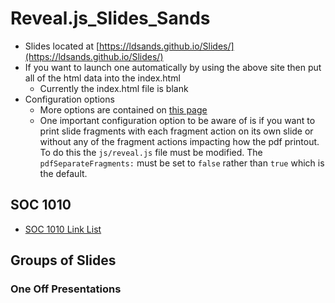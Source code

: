# Reveal.js_Slides_Sands

<!-- link to this slide [here](https://github.com/ldsands/Slides/blob/master/SlideLinks.md) -->

- Slides located at [https://ldsands.github.io/Slides/](https://ldsands.github.io/Slides/)
- If you want to launch one automatically by using the above site then put all of the html data into the index.html
    - Currently the index.html file is blank
- Configuration options
    - More options are contained on [this page](https://github.com/hakimel/reveal.js)
    - One important configuration option to be aware of is if you want to print slide fragments with each fragment action on its own slide or without any of the fragment actions impacting how the pdf printout. To do this the `js/reveal.js` file must be modified. The `pdfSeparateFragments:` must be set to `false` rather than `true` which is the default.

## SOC 1010

- [SOC 1010 Link List](https://github.com/ldsands/Slides/blob/master/SOC1010.md)

## Groups of Slides

### One Off Presentations

<!-- 
- 2016 [SOC 5160 Research Presentation](https://ldsands.github.io/Slides/MainSlides/OneOffPresentations/2016_12_Levi_Sands_5160_Res_Pres.html) - [If using locally](Slides/MainSlides/OneOffPresentations/2016_12_Levi_Sands_5160_Res_Pres.html) - [pdf Version link](https://ldsands.github.io/Slides/MainSlides/OneOffPresentations/2016_12_Levi_Sands_5160_Res_Pres.html?print-pdf)
- 2019 [Thesis Defense](https://ldsands.github.io/Slides/MainSlides/OneOffPresentations/Levi_Sands_Thesis_Presentation.html) - [If using locally](Slides/MainSlides/OneOffPresentations/Levi_Sands_Thesis_Presentation.html) - [pdf Version link](https://ldsands.github.io/Slides/MainSlides/OneOffPresentations/Levi_Sands_Thesis_Presentation.html?print-pdf)
- 2020 [EPLS 6209 Research Presentation](https://ldsands.github.io/Slides/MainSlides/OneOffPresentations/2020_05_Levi_Sands_EPLS_6209_Presentation.html) - [If using locally](Slides/MainSlides/OneOffPresentations/2020_05_Levi_Sands_EPLS_6209_Presentation.html) - [pdf Version link](https://ldsands.github.io/Slides/MainSlides/OneOffPresentations/2020_05_Levi_Sands_EPLS_6209_Presentation.html?print-pdf)
- 2020 [Getting Started with Reference Management Using Zotero](https://ldsands.github.io/Slides/MainSlides/OneOffPresentations/2020_09_Levi_Sands_Ref_Man_Zotero.html) - [If using locally](Slides/MainSlides/OneOffPresentations/2020_09_Levi_Sands_Ref_Man_Zotero.html) - [pdf Version link](https://ldsands.github.io/Slides/MainSlides/OneOffPresentations/2020_09_Levi_Sands_Ref_Man_Zotero.html?print-pdf)
- 2021 [Getting Started with Reference Management Using Zotero](https://ldsands.github.io/Slides/MainSlides/OneOffPresentations/2021_10_01_Levi_Sands_Ref_Man_Zotero.html) - [If using locally](Slides/MainSlides/OneOffPresentations/2021_10_01_Levi_Sands_Ref_Man_Zotero.html) - [pdf Version link](https://ldsands.github.io/Slides/MainSlides/OneOffPresentations/2021_10_01_Levi_Sands_Ref_Man_Zotero.html?print-pdf)
- 2022 [Getting Started with Reference Management Using Zotero](https://ldsands.github.io/Slides/MainSlides/OneOffPresentations/2022_09_29_Levi_Sands_Ref_Man_Zotero.html) - [If using locally](Slides/MainSlides/OneOffPresentations/2022_09_29_Levi_Sands_Ref_Man_Zotero.html) - [pdf Version link](https://ldsands.github.io/Slides/MainSlides/OneOffPresentations/2022_09_29_Levi_Sands_Ref_Man_Zotero.html?print-pdf)
- 2023 [CRIM4440Sp2023 - Hagan Discussion](https://ldsands.github.io/Slides/MainSlides/OneOffPresentations/2023_02_23_Levi_Sands_White_Collar_Crime_Hagan_Discussion.html) - [If using locally](Slides/MainSlides/OneOffPresentations/2023_02_23_Levi_Sands_White_Collar_Crime_Hagan_Discussion.html) - [pdf Version link](https://ldsands.github.io/Slides/MainSlides/OneOffPresentations/2023_02_23_Levi_Sands_White_Collar_Crime_Hagan_Discussion.html?print-pdf)
 -->

<!-- 
### SOC 6550 Environment and Society

- 2020 [Week 05 Lim and Tsutsui 2012](https://ldsands.github.io/Slides/MainSlides/2020_01_SOC_6550_Environment_and_Society/WWeek_05_Lim_and_Tsutsui_2012_Levi_Sands.html) - [If using locally](Slides/MainSlides/2020_01_SOC_6550_Environment_and_Society/WWeek_05_Lim_and_Tsutsui_2012_Levi_Sands.html) - [pdf Version link](https://ldsands.github.io/Slides/MainSlides/2020_01_SOC_6550_Environment_and_Society/WWeek_05_Lim_and_Tsutsui_2012_Levi_Sands.html?print-pdf)
- 2020 [Week 07 Vasi et al. 2015](https://ldsands.github.io/Slides/MainSlides/2020_01_SOC_6550_Environment_and_Society/Week_07_Vasi_et_al_2015_Levi_Sands.html) - [If using locally](Slides/MainSlides/2020_01_SOC_6550_Environment_and_Society/Week_07_Vasi_et_al_2015_Levi_Sands.html) - [pdf Version link](https://ldsands.github.io/Slides/MainSlides/2020_01_SOC_6550_Environment_and_Society/Week_07_Vasi_et_al_2015_Levi_Sands.html?print-pdf)
- 2020 [Week 11 Lee and Loundsbury 2015](https://ldsands.github.io/Slides/MainSlides/2020_01_SOC_6550_Environment_and_Society/Week_11_Lee_and_Lounsbury_2015_Levi_Sands.html) - [If using locally](Slides/MainSlides/2020_01_SOC_6550_Environment_and_Society/Week_11_Lee_and_Lounsbury_2015_Levi_Sands.html) - [pdf Version link](https://ldsands.github.io/Slides/MainSlides/2020_01_SOC_6550_Environment_and_Society/Week_11_Lee_and_Lounsbury_2015_Levi_Sands.html?print-pdf)
- 2020 [Week 11 Etzion and Ferraro 2010](https://ldsands.github.io/Slides/MainSlides/2020_01_SOC_6550_Environment_and_Society/Week_11_Etzion_and_Ferraro_2010_Levi_Sands.html) - [If using locally](Slides/MainSlides/2020_01_SOC_6550_Environment_and_Society/Week_11_Etzion_and_Ferraro_2010_Levi_Sands.html) - [pdf Version link](https://ldsands.github.io/Slides/MainSlides/2020_01_SOC_6550_Environment_and_Society/Week_11_Etzion_and_Ferraro_2010_Levi_Sands.html?print-pdf)
-->

<!--
### Poli Soc Comp Topics

#### 01 Theories of Power and the State

- [Theories of Power and the State](https://ldsands.github.io/Slides/MainSlides/poli_soc_comp_topics/01_theories_of_power_and_the_state.html) - [If using locally](Slides//MainSlides/poli_soc_comp_topics/01_theories_of_power_and_the_state.html) - [pdf Version link](https://ldsands.github.io/Slides//MainSlides/poli_soc_comp_topics/01_theories_of_power_and_the_state.html?print-pdf)

#### 02 Political Culture

- [Political Culture](https://ldsands.github.io/Slides/MainSlides/poli_soc_comp_topics/02_political_culture.html) - [If using locally](Slides//MainSlides/poli_soc_comp_topics/02_political_culture.html) - [pdf Version link](https://ldsands.github.io/Slides//MainSlides/poli_soc_comp_topics/02_political_culture.html?print-pdf)

#### 03 Political Economy

- [Political Economy](https://ldsands.github.io/Slides/MainSlides/poli_soc_comp_topics/03_political_economy.html) - [If using locally](Slides//MainSlides/poli_soc_comp_topics/03_political_economy.html) - [pdf Version link](https://ldsands.github.io/Slides//MainSlides/poli_soc_comp_topics/03_political_economy.html?print-pdf)

#### 04 Social Relations (Race, Immigration, Family, etc.) and Policymaking

- [Social Relations (Race, Immigration, Family, etc.) and Policymaking](https://ldsands.github.io/Slides/MainSlides/poli_soc_comp_topics/04_social_relations_race_immigration_family_etc_and_policymaking.html) - [If using locally](Slides//MainSlides/poli_soc_comp_topics/04_social_relations_race_immigration_family_etc_and_policymaking.html) - [pdf Version link](https://ldsands.github.io/Slides//MainSlides/poli_soc_comp_topics/04_social_relations_race_immigration_family_etc_and_policymaking.html?print-pdf)

#### 05 Political Participation and Voting

- [Political Participation and Voting](https://ldsands.github.io/Slides/MainSlides/poli_soc_comp_topics/05_political_participation_and_voting.html) - [If using locally](Slides//MainSlides/poli_soc_comp_topics/05_political_participation_and_voting.html) - [pdf Version link](https://ldsands.github.io/Slides//MainSlides/poli_soc_comp_topics/05_political_participation_and_voting.html?print-pdf)

#### 06 Violence and Terrorism

- [Violence and Terrorism](https://ldsands.github.io/Slides/MainSlides/poli_soc_comp_topics/06_violence_and_terrorism.html) - [If using locally](Slides//MainSlides/poli_soc_comp_topics/06_violence_and_terrorism.html) - [pdf Version link](https://ldsands.github.io/Slides//MainSlides/poli_soc_comp_topics/06_violence_and_terrorism.html?print-pdf)

#### 07 Localism, Globalization, and International Governance

- [Localism, Globalization, and International Governance](https://ldsands.github.io/Slides/MainSlides/poli_soc_comp_topics/07_localism_globalization_and_international_governance.html) - [If using locally](Slides//MainSlides/poli_soc_comp_topics/07_localism_globalization_and_international_governance.html) - [pdf Version link](https://ldsands.github.io/Slides//MainSlides/poli_soc_comp_topics/07_localism_globalization_and_international_governance.html?print-pdf)

#### 08 Social Movements and Collective Behavior

- [Social Movements and Collective Behavior](https://ldsands.github.io/Slides/MainSlides/poli_soc_comp_topics/08_social_movements_and_collective_behavior.html) - [If using locally](Slides//MainSlides/poli_soc_comp_topics/08_social_movements_and_collective_behavior.html) - [pdf Version link](https://ldsands.github.io/Slides//MainSlides/poli_soc_comp_topics/08_social_movements_and_collective_behavior.html?print-pdf)

#### 09 Authoritarianism and Democratization

- [Authoritarianism and Democratization](https://ldsands.github.io/Slides/MainSlides/poli_soc_comp_topics/09_authoritarianism_and_democratization.html) - [If using locally](Slides//MainSlides/poli_soc_comp_topics/09_authoritarianism_and_democratization.html) - [pdf Version link](https://ldsands.github.io/Slides//MainSlides/poli_soc_comp_topics/09_authoritarianism_and_democratization.html?print-pdf)

#### 10 Social Capital and Civil Society

- [Social Capital and Civil Society](https://ldsands.github.io/Slides/MainSlides/poli_soc_comp_topics/10_social_capital_and_civil_society.html) - [If using locally](Slides//MainSlides/poli_soc_comp_topics/10_social_capital_and_civil_society.html) - [pdf Version link](https://ldsands.github.io/Slides//MainSlides/poli_soc_comp_topics/10_social_capital_and_civil_society.html?print-pdf)
-->
